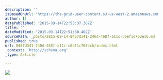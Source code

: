 ```yaml
---
description: ''
isBasedOnUrl: 'https://the-grid-user-content.s3-us-west-2.amazonaws.com/fa6cebd6-6dd7-4810-84cb-a0da40e148ca.jpg'
author: []
datePublished: '2015-09-14T22:53:37.307Z'
title: ''
dateModified: '2015-09-14T22:51:30.402Z'
sourcePath: _posts/2015-09-14-8457d341-240d-468f-a11c-c6ef1c763ecb.md
published: true
url: 8457d341-240d-468f-a11c-c6ef1c763ecb/index.html
_context: 'http://schema.org'
_type: Article

---
```

![](https://the-grid-user-content.s3-us-west-2.amazonaws.com/fa6cebd6-6dd7-4810-84cb-a0da40e148ca.jpg)